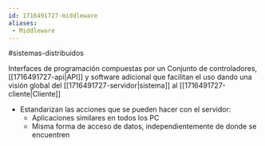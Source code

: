 ```yaml
---
id: 1716491727-middleware
aliases:
 - Middleware
---
```


#sistemas-distribuidos 

Interfaces de programación compuestas por un Conjunto de controladores, [[1716491727-api|API]] y software adicional que facilitan el uso dando una visión global del [[1716491727-servidor|sistema]] al [[1716491727-cliente|Cliente]]

- Estandarizan las acciones que se pueden hacer con el servidor:
	- Aplicaciones similares en todos los PC
	- Misma forma de acceso de datos, independientemente de donde se encuentren
